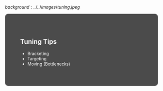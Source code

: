 $background:../../images/tuning.jpeg$

<div style="border-radius: 10px;background-color: rgba(0, 0, 0, 0.7); color: #fff; padding: 50px;">

## Tuning Tips

- Bracketing
- Targeting
- Moving (Bottlenecks)
